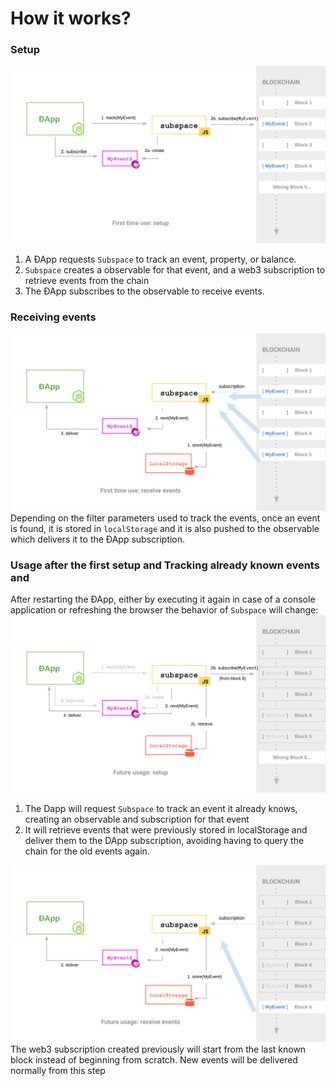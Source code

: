 # How it works?

### Setup
![First Usage - Setup](./d1.png)
1. A ÐApp requests `Subspace` to track an event, property, or balance.
2. `Subspace` creates a observable for that event, and a web3 subscription to retrieve events from the chain
3. The ÐApp subscribes to the observable to receive events.

### Receiving events
![First Usage - Receiving events](./d2.png)
Depending on the filter parameters used to track the events, once an event is found, it is stored in `localStorage` and it is also pushed to the observable which delivers it to the ÐApp subscription.

### Usage after the first setup and Tracking already known events and 
After restarting the ÐApp, either by executing it again in case of a console application or refreshing the browser the behavior of `Subspace` will change: 
![Second Usage - Setup](./d3.png)
1. The Dapp will request `Subspace` to track an event it already knows, creating an observable and subscription for that event
2. It will retrieve events that were previously stored in localStorage and deliver them to the DApp subscription, avoiding having to query the chain for the old events again. 

![Second Usage - Receiving events](./d4.png)
The web3 subscription created previously will start from the last known block instead of beginning from scratch. New events will be delivered normally from this step
